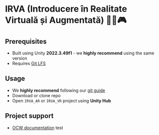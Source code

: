 # IRVA (Introducere în Realitate Virtuală și Augmentată) 🥽📱🎮

## Prerequisites
- Built using Unity **2022.3.49f1** - we **highly recommend** using the same version
- Requires [Git LFS](https://git-lfs.com)

## Usage
- We **highly recommend** following our [git guide](https://ocw.cs.pub.ro/courses/irva/resurse/gitguide)
- Download or clone repo
- Open `IRVA_AR` or `IRVA_VR` project using **Unity Hub**

## Project support
- [OCW documentation](https://ocw.cs.pub.ro/courses/irva)
test
